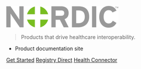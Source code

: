 ![logo](/_media/logo.png)

>Products that drive healthcare interoperability.

- Product documentation site

[Get Started](introduction.md)
[Registry Direct](rd-overview.md)
[Health Connector](hdc-overview.md)
